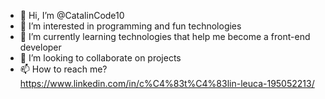 - 👋 Hi, I’m @CatalinCode10
- 👀 I’m interested in programming and fun technologies
- 🌱 I’m currently learning technologies that help me become a front-end developer
- 💞️ I’m looking to collaborate on projects
- 📫 How to reach me? https://www.linkedin.com/in/c%C4%83t%C4%83lin-leuca-195052213/

<!---
CatalinCode10/CatalinCode10 is a ✨ special ✨ repository because its `README.md` (this file) appears on your GitHub profile.
You can click the Preview link to take a look at your changes.
--->
